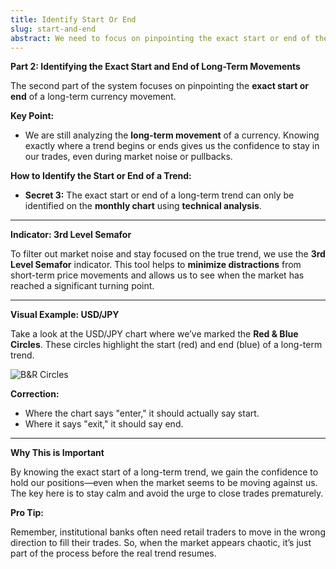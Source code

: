 ```yaml
---
title: Identify Start Or End
slug: start-and-end
abstract: We need to focus on pinpointing the exact start or end of the trend.
---
```


**Part 2: Identifying the Exact Start and End of Long-Term Movements**

The second part of the system focuses on pinpointing the **exact start or end** of a long-term currency movement.

**Key Point:**

- We are still analyzing the **long-term movement** of a currency. Knowing exactly where a trend begins or ends gives us the confidence to stay in our trades, even during market noise or pullbacks.

**How to Identify the Start or End of a Trend:**

- **Secret 3:** The exact start or end of a long-term trend can only be identified on the **monthly chart** using **technical analysis**.

---

**Indicator: 3rd Level Semafor**

To filter out market noise and stay focused on the true trend, we use the **3rd Level Semafor** indicator. This tool helps to **minimize distractions** from short-term price movements and allows us to see when the market has reached a significant turning point.

---

**Visual Example: USD/JPY**

Take a look at the USD/JPY chart where we’ve marked the **Red & Blue Circles**. These circles highlight the start (red) and end (blue) of a long-term trend.

![B&R Circles](https://raw.githubusercontent.com/garenthoms/fx/refs/heads/master/image/jpyee.png)


**Correction:**

- Where the chart says "enter," it should actually say start.
- Where it says "exit," it should say end.

---

**Why This is Important**

By knowing the exact start of a long-term trend, we gain the confidence to hold our positions—even when the market seems to be moving against us. The key here is to stay calm and avoid the urge to close trades prematurely.

**Pro Tip:**

Remember, institutional banks often need retail traders to move in the wrong direction to fill their trades. So, when the market appears chaotic, it’s just part of the process before the real trend resumes.

